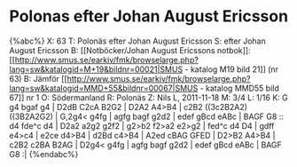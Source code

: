 # Polonas efter Johan August Ericsson

{%abc%}
X: 63
T: Polonäs efter Johan August Ericsson
S: efter Johan August Ericsson
B: [[Notböcker/Johan August Ericssons notbok]]: [[http://www.smus.se/earkiv/fmk/browselarge.php?lang=sw&katalogid=M+19&bildnr=00021|SMUS - katalog M19 bild 21]] (nr 63)
B: Jämför [[http://www.smus.se/earkiv/fmk/browselarge.php?lang=sw&katalogid=MMD+55&bildnr=00067|SMUS - katalog MMD55 bild 67]] nr 1
O: Södermanland
R: Polonäs
Z: Nils L, 2011-11-18
M: 3/4
L: 1/16
K: G
g4 bgaf g4 | D2dB C2cA B2G2 | D2A2 A4>B4 | c2B2 ((3c2B2A2) ((3B2A2G2) |
G,2g4< g4fg | agfg bagf g2d2 | edef gBcd eABc | BAGF G8 ::
d4 fde^c d4 | D2a2 a2g2 g2f2 | g2>b2 f2>a2 e2>g2 | fed^c d4 D4 |
gdff e4>c4 | e2ce d4>B4 | d2Bd c4>B4 | A2ed cBAG GFED |
D2>B2 A4>B4 | c2B2 c2BA B2AG | D2g4< g4fg | agfg bagf g2d2 |
edef gBcd eABc | BAGF G8 :|
{%endabc%}
